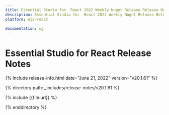 ```yaml
---
title: Essential Studio for  React 2022 Weekly Nuget Release Release Notes  
description: Essential Studio for  React 2022 Weekly Nuget Release Release Notes  
platform: ej2-react

documentation: ug
---
```


# Essential Studio for  React   Release Notes  

{% include release-info.html date="June 21, 2022"  version="v20.1.61" %} 

{% directory path: _includes/release-notes/v20.1.61 %}

{% include {{file.url}} %}

{% enddirectory %}
